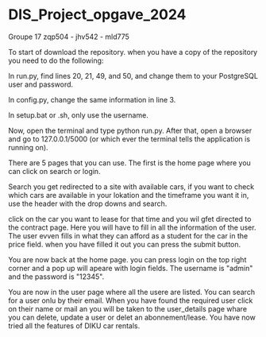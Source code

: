 # DIS_Project_opgave_2024

Groupe 17
zqp504 - jhv542 - mld775

To start of download the repository.
when you have a copy of the repository you need to do the following:

In run.py, find lines 20, 21, 49, and 50, and change them to your PostgreSQL user and password.

In config.py, change the same information in line 3.

In setup.bat or .sh, only use the username.

Now, open the terminal and type python run.py.
After that, open a browser and go to 127.0.0.1/5000 (or which ever the terminal tells the application is running on).

There are 5 pages that you can use. The first is the home page where you can click on search or login. 

Search you get redirected to a site with available cars, if you want to check which cars are available in your lokation and the timeframe you want it in, use the header with the drop downs and search.

click on the car you want to lease for that time and you wil gfet directed to the contract page. Here you will have to fill in all the information of the user. The user evven fills in what they can afford as a student for the car in the price field. when you have filled it out you can press the submit button.

You are now back at the home page. you can press login on the top right corner and a pop up will apeare with login fields. The username is "admin" and the password is "12345".

You are now in the user page where all the usere are listed. You can search for a user onlu by their email. When you have found the required user click on their name or mail an you will be taken to the user_details page whare you can delete, update a user or delet an abonnement/lease. You have now tried all the features of DIKU car rentals.
